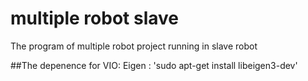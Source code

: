 # multiple robot slave
The program of multiple robot project running in slave robot 

##The depenence 
for VIO: 
Eigen : 
'sudo apt-get install libeigen3-dev'




